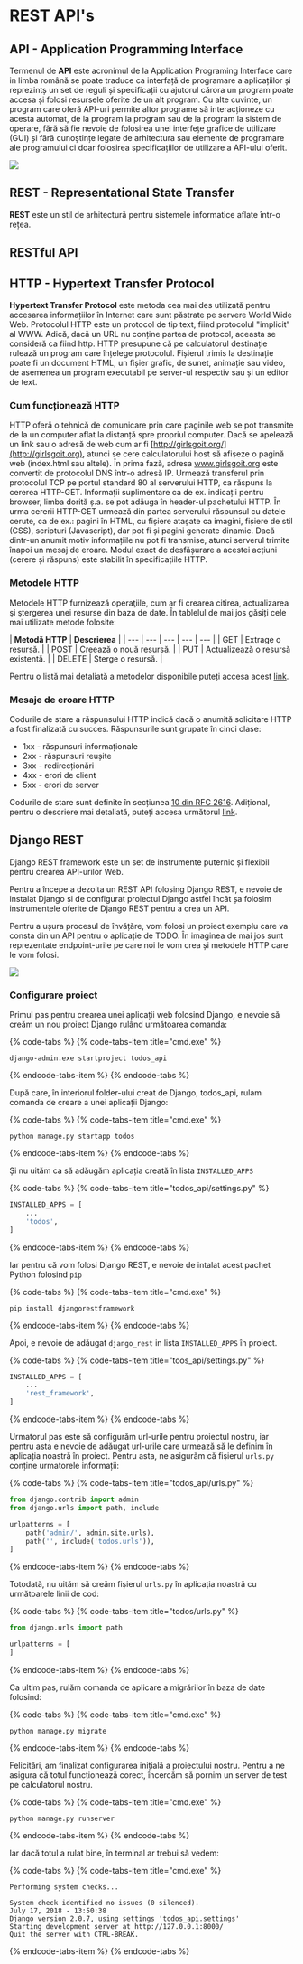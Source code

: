 # REST API's

## API - Application Programming Interface

Termenul de **API** este acronimul de la Application Programing Interface care in limba română se poate traduce ca interfață de programare a aplicațiilor și reprezintș un set de reguli și specificații cu ajutorul cărora un program poate accesa și folosi resursele oferite de un alt program. Cu alte cuvinte, un program care oferă API-uri permite altor programe să interacționeze cu acesta automat, de la program la program sau de la program la sistem de operare, fără să fie nevoie de folosirea unei interfețe grafice de utilizare \(GUI\) și fără cunoștințe legate de arhitectura sau elemente de programare ale programului ci doar folosirea specificațiilor de utilizare a API-ului oferit.

![](../.gitbook/assets/infographic-3.png)

## REST - Representational State Transfer

**REST** este un stil de arhitectură pentru sistemele informatice aflate într-o rețea.



## RESTful API

## HTTP - Hypertext Transfer Protocol

**Hypertext Transfer Protocol** este metoda cea mai des utilizată pentru accesarea informațiilor în Internet care sunt păstrate pe servere World Wide Web. Protocolul HTTP este un protocol de tip text, fiind protocolul "implicit" al WWW. Adică, dacă un URL nu conține partea de protocol, aceasta se consideră ca fiind http. HTTP presupune că pe calculatorul destinație rulează un program care înțelege protocolul. Fișierul trimis la destinație poate fi un document HTML, un fișier grafic, de sunet, animație sau video, de asemenea un program executabil pe server-ul respectiv sau și un editor de text.

### Cum funcționează HTTP

HTTP oferă o tehnică de comunicare prin care paginile web se pot transmite de la un computer aflat la distanță spre propriul computer. Dacă se apelează un link sau o adresă de web cum ar fi [http://girlsgoit.org/](http://girlsgoit.org), atunci se cere calculatorului host să afișeze o pagină web \(index.html sau altele\). În prima fază, adresa  www.girlsgoit.org este convertit de protocolul DNS într-o adresă IP. Urmează transferul prin protocolul TCP pe portul standard 80 al serverului HTTP, ca răspuns la cererea HTTP-GET. Informații suplimentare ca de ex. indicații pentru browser, limba dorită ș.a. se pot adăuga în header-ul pachetului HTTP. În urma cererii HTTP-GET urmează din partea serverului răspunsul cu datele cerute, ca de ex.: pagini în HTML, cu fișiere atașate ca imagini, fișiere de stil \(CSS\), scripturi \(Javascript\), dar pot fi și pagini generate dinamic. Dacă dintr-un anumit motiv informațiile nu pot fi transmise, atunci serverul trimite înapoi un mesaj de eroare. Modul exact de desfășurare a acestei acțiuni \(cerere și răspuns\) este stabilit în specificațiile HTTP.

### Metodele HTTP

Metodele HTTP furnizează operaţiile, cum ar fi crearea citirea, actualizarea şi ştergerea unei resurse din baza de date. În tablelul de mai jos găsiți cele mai utilizate metode folosite:

|  **Metodă HTTP** | **Descrierea** |
| --- | --- | --- | --- | --- |
| GET | Extrage o resursă. |
| POST |  Creează o nouă resursă. |
| PUT | Actualizează o resursă existentă. |
| DELETE | Șterge o resursă. |

Pentru o listă mai detaliată a metodelor disponibile puteți accesa acest [link](https://developer.mozilla.org/en-US/docs/Web/HTTP/Methods).

### Mesaje de eroare HTTP

Codurile de stare a răspunsului HTTP indică dacă o anumită solicitare HTTP a fost finalizată cu succes. Răspunsurile sunt grupate în cinci clase: 

* 1xx - răspunsuri informaționale
* 2xx - răspunsuri reușite
* 3xx - redirecționări
* 4xx - erori de client
* 5xx - erori de server

Codurile de stare sunt definite în secțiunea [10 din RFC 2616](https://tools.ietf.org/html/rfc2616#section-10). Adițional, pentru o descriere mai detaliată, puteți accesa următorul [link](https://developer.mozilla.org/en-US/docs/Web/HTTP/Status).

## Django REST

Django REST framework este un set de instrumente puternic și flexibil pentru crearea API-urilor Web.

Pentru a începe a dezolta un REST API folosing Django REST, e nevoie de instalat Django și de configurat proiectul Django astfel încât șa folosim instrumentele oferite de Django REST pentru a crea un API. 

Pentru a ușura procesul de învățăre, vom folosi un proiect exemplu care va consta din un API pentru o aplicație de TODO. În imaginea de mai jos sunt reprezentate endpoint-urile pe care noi le vom crea și metodele HTTP care le vom folosi.

![](../.gitbook/assets/image%20%2877%29.png)

### Configurare proiect

Primul pas pentru crearea unei aplicații web folosind Django, e nevoie să creăm un nou proiect Django rulând următoarea comanda:

{% code-tabs %}
{% code-tabs-item title="cmd.exe" %}
```text
django-admin.exe startproject todos_api
```
{% endcode-tabs-item %}
{% endcode-tabs %}

După care, în interiorul folder-ului creat de Django, todos\_api, rulam comanda de creare a unei aplicații Django:

{% code-tabs %}
{% code-tabs-item title="cmd.exe" %}
```text
python manage.py startapp todos
```
{% endcode-tabs-item %}
{% endcode-tabs %}

Și nu uităm ca să adăugăm aplicația creată în lista `INSTALLED_APPS`  

{% code-tabs %}
{% code-tabs-item title="todos\_api/settings.py" %}
```python
INSTALLED_APPS = [
    ...
    'todos',
]
```
{% endcode-tabs-item %}
{% endcode-tabs %}

Iar pentru că vom folosi Django REST, e nevoie de intalat acest pachet Python folosind `pip`

{% code-tabs %}
{% code-tabs-item title="cmd.exe" %}
```text
pip install djangorestframework
```
{% endcode-tabs-item %}
{% endcode-tabs %}

Apoi, e nevoie de adăugat `django_rest` in lista `INSTALLED_APPS` în proiect.

{% code-tabs %}
{% code-tabs-item title="toos\_api/settings.py" %}
```python
INSTALLED_APPS = [
    ...
    'rest_framework',
]
```
{% endcode-tabs-item %}
{% endcode-tabs %}

Urmatorul pas este să configurăm url-urile pentru proiectul nostru, iar pentru asta e nevoie de adăugat url-urile care urmează să le definim în aplicația noastră în proiect. Pentru asta, ne asigurăm că fișierul `urls.py` conține urmatorele informații:

{% code-tabs %}
{% code-tabs-item title="todos\_api/urls.py" %}
```python
from django.contrib import admin
from django.urls import path, include

urlpatterns = [
    path('admin/', admin.site.urls),
    path('', include('todos.urls')),
]
```
{% endcode-tabs-item %}
{% endcode-tabs %}

Totodată, nu uităm să creăm fișierul `urls.py` în aplicația noastră cu următoarele linii de cod:

{% code-tabs %}
{% code-tabs-item title="todos/urls.py" %}
```python
from django.urls import path

urlpatterns = [
]
```
{% endcode-tabs-item %}
{% endcode-tabs %}

Ca ultim pas, rulăm comanda de aplicare a migrărilor în baza de date folosind:

{% code-tabs %}
{% code-tabs-item title="cmd.exe" %}
```text
python manage.py migrate
```
{% endcode-tabs-item %}
{% endcode-tabs %}

Felicitări, am finalizat configurarea inițială a proiectului nostru. Pentru a ne asigura că totul funcționează corect, încercăm să pornim un server de test pe calculatorul nostru.

{% code-tabs %}
{% code-tabs-item title="cmd.exe" %}
```text
python manage.py runserver
```
{% endcode-tabs-item %}
{% endcode-tabs %}

Iar dacă totul a rulat bine, în terminal ar trebui să vedem:

{% code-tabs %}
{% code-tabs-item title="cmd.exe" %}
```text
Performing system checks...

System check identified no issues (0 silenced).
July 17, 2018 - 13:50:38
Django version 2.0.7, using settings 'todos_api.settings'
Starting development server at http://127.0.0.1:8000/
Quit the server with CTRL-BREAK.
```
{% endcode-tabs-item %}
{% endcode-tabs %}



